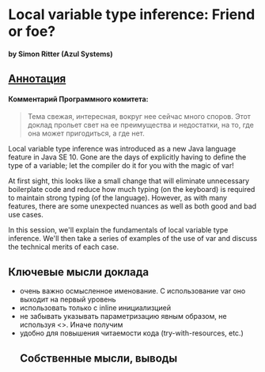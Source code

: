 # Local variable type inference: Friend or foe?
#### by Simon Ritter (Azul Systems)

## [Аннотация](https://jpoint.ru/talks/7gcedvddxsm9p6k4ywwny1/)
#### Комментарий Программного комитета:
> Тема свежая, интересная, вокруг нее сейчас много споров. Этот доклад прольет свет на ее преимущества и недостатки, на то, где она может пригодиться, а где нет.

Local variable type inference was introduced as a new Java language feature in Java SE 10. Gone are the days of explicitly having to define the type of a variable; let the compiler do it for you with the magic of var!

At first sight, this looks like a small change that will eliminate unnecessary boilerplate code and reduce how much typing (on the keyboard) is required to maintain strong typing (of the language). However, as with many features, there are some unexpected nuances as well as both good and bad use cases.

In this session, we'll explain the fundamentals of local variable type inference. We'll then take a series of examples of the use of var and discuss the technical merits of each case.

## Ключевые мысли доклада
* очень важно осмысленное именование. С использование var оно выходит на первый уровень
* использовать только с inline инициализцией
* не забывать указывать параметризацию явным образом, не используя <>. Иначе получим <Object>
* удобно для повышения читаемости кода (try-with-resources, etc.)

## Собственные мысли, выводы
